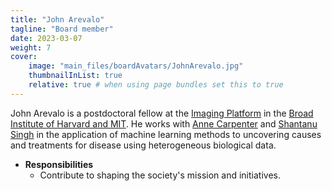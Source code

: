 ```yaml
---
title: "John Arevalo"
tagline: "Board member"
date: 2023-03-07
weight: 7
cover:
    image: "main_files/boardAvatars/JohnArevalo.jpg"
    thumbnailInList: true
    relative: true # when using page bundles set this to true
---
```

John Arevalo is a postdoctoral fellow at the [Imaging
Platform](https://www.broadinstitute.org/imaging) in the [Broad Institute of
Harvard and MIT](https://www.broadinstitute.org/). He works with [Anne
Carpenter](https://www.broadinstitute.org/bios/anne-e-carpenter) and [Shantanu
Singh](https://www.broadinstitute.org/bios/shantanu-singh) in the application
of machine learning methods to uncovering causes and treatments for disease
using heterogeneous biological data.

- **Responsibilities**
  - Contribute to shaping the society's mission and initiatives.
